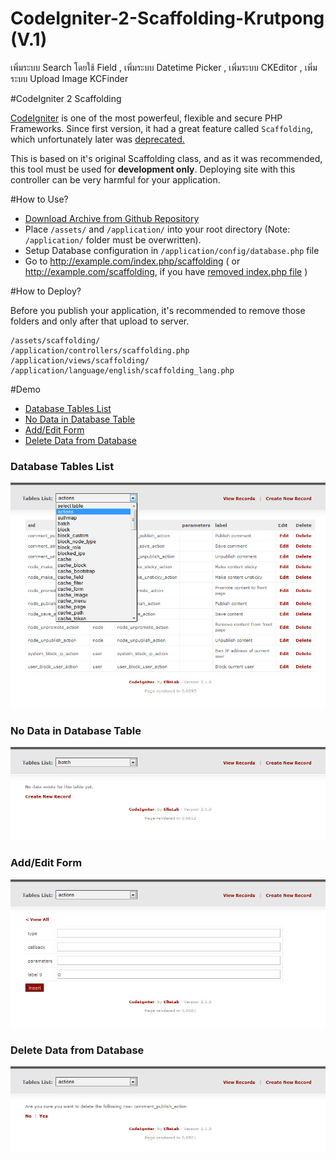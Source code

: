 # CodeIgniter-2-Scaffolding-Krutpong (V.1)
เพิ่มระบบ Search โดยใช้ Field , เพิ่มระบบ Datetime Picker , เพิ่มระบบ CKEditor , เพิ่มระบบ Upload Image KCFinder


#CodeIgniter 2 Scaffolding

[CodeIgniter](http://codeigniter.com) is one of the most powerfeul, flexible and secure PHP Frameworks. 
Since first version, it had a great feature called `Scaffolding`, which unfortunately later was [deprecated.](http://codeigniter.com/user_guide/changelog.html)

This is based on it's original Scaffolding class, and as it was recommended, this tool must be used for __development only__. Deploying site with this controller can be very harmful for your application.

#How to Use?

* [Download Archive from Github Repository](https://github.com/Landish/CodeIgniter-2-Scaffolding/archive/master.zip)
* Place `/assets/` and `/application/` into your root directory (Note: `/application/` folder must be overwritten). 
* Setup Database configuration in `/application/config/database.php` file
* Go to http://example.com/index.php/scaffolding ( or http://example.com/scaffolding, if you have [removed index.php file](http://codeigniter.com/user_guide/general/urls.html) )

#How to Deploy?

Before you publish your application, it's recommended to remove those folders and only after that upload to server. 
```
/assets/scaffolding/
/application/controllers/scaffolding.php
/application/views/scaffolding/
/application/language/english/scaffolding_lang.php
```

#Demo
* [Database Tables List](#database-tables-list)
* [No Data in Database Table](#no-data-in-database-table)
* [Add/Edit Form](#addedit-form)
* [Delete Data from Database](#delete-data-from-database)



### Database Tables List
![](https://github.com/Landish/CodeIgniter-2-Scaffolding/raw/master/assets/scaffolding/images/data/tables-list.jpg)

### No Data in Database Table
![](https://github.com/Landish/CodeIgniter-2-Scaffolding/raw/master/assets/scaffolding/images/data/no-data.jpg)

### Add/Edit Form
![](https://github.com/Landish/CodeIgniter-2-Scaffolding/raw/master/assets/scaffolding/images/data/add-form.jpg)

### Delete Data from Database
![](https://github.com/Landish/CodeIgniter-2-Scaffolding/raw/master/assets/scaffolding/images/data/delete.jpg)


